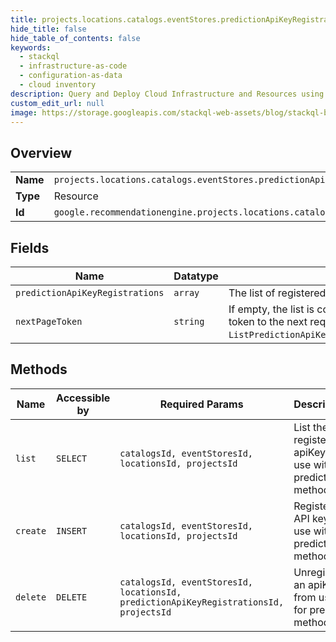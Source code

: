 ```yaml
---
title: projects.locations.catalogs.eventStores.predictionApiKeyRegistrations
hide_title: false
hide_table_of_contents: false
keywords:
  - stackql
  - infrastructure-as-code
  - configuration-as-data
  - cloud inventory
description: Query and Deploy Cloud Infrastructure and Resources using SQL
custom_edit_url: null
image: https://storage.googleapis.com/stackql-web-assets/blog/stackql-blog-post-featured-image.png
---
```

  
    

## Overview
<table><tbody>
<tr><td><b>Name</b></td><td><code>projects.locations.catalogs.eventStores.predictionApiKeyRegistrations</code></td></tr>
<tr><td><b>Type</b></td><td>Resource</td></tr>
<tr><td><b>Id</b></td><td><code>google.recommendationengine.projects.locations.catalogs.eventStores.predictionApiKeyRegistrations</code></td></tr>
</tbody></table>

## Fields
| Name | Datatype | Description |
| ---- | -------- | ----------- |
| `predictionApiKeyRegistrations` | `array` | The list of registered API keys. |
| `nextPageToken` | `string` | If empty, the list is complete. If nonempty, pass the token to the next request's `ListPredictionApiKeysRegistrationsRequest.pageToken`. |
## Methods
| Name | Accessible by | Required Params | Description |
| ---- | ------------- | --------------- | ----------- |
| `list` | `SELECT` | `catalogsId, eventStoresId, locationsId, projectsId` | List the registered apiKeys for use with predict method. |
| `create` | `INSERT` | `catalogsId, eventStoresId, locationsId, projectsId` | Register an API key for use with predict method. |
| `delete` | `DELETE` | `catalogsId, eventStoresId, locationsId, predictionApiKeyRegistrationsId, projectsId` | Unregister an apiKey from using for predict method. |

